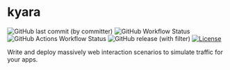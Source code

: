 # kyara

![GitHub last commit (by committer)](https://img.shields.io/github/last-commit/bloom-perf/kyara?logo=github)
![GitHub Workflow Status](https://img.shields.io/github/actions/workflow/status/bloom-perf/kyara/ci.yml?style=flat&branch=main)
![GitHub Actions Workflow Status](https://img.shields.io/github/actions/workflow/status/bloom-perf/kyara/release.yml?label=publish)
![GitHub release (with filter)](https://img.shields.io/github/v/release/bloom-perf/kyara?style=flat)
[![License](https://img.shields.io/badge/License-Apache_2.0-blue.svg?style=flat)](https://opensource.org/licenses/Apache-2.0)

Write and deploy massively web interaction scenarios to simulate traffic for your apps.
